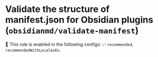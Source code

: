 # Validate the structure of manifest.json for Obsidian plugins (`obsidianmd/validate-manifest`)

💼 This rule is enabled in the following configs: ✅ `recommended`, `recommendedWithLocalesEn`.

<!-- end auto-generated rule header -->
